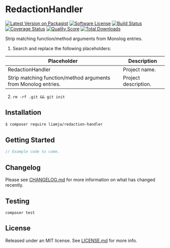 # RedactionHandler

[![Latest Version on Packagist][ico-version]][link-packagist]
[![Software License][ico-license]](LICENSE.md)
[![Build Status][ico-travis]][link-travis]
[![Coverage Status][ico-scrutinizer]][link-scrutinizer]
[![Quality Score][ico-code-quality]][link-code-quality]
[![Total Downloads][ico-downloads]][link-downloads]

Strip matching function/method arguments from Monolog entries.

1. Search and replace the following placeholders:

| Placeholder     | Description              |
|-----------------|--------------------------|
| RedactionHandler     | Project name.            |
| Strip matching function/method arguments from Monolog entries. | Project description.     |

2. `rm -rf .git && git init`

## Installation

```bash
$ composer require liamja/redaction-handler
```

## Getting Started

```php
// Example code to come.
```

## Changelog

Please see [CHANGELOG.md]() for more information on what has changed recently.

## Testing

```shell
composer test
```

## License

Released under an MIT license.
See [LICENSE.md]() for more info.

[ico-version]: https://img.shields.io/packagist/v/liamja/RedactionHandler.svg?style=flat-square
[ico-license]: https://img.shields.io/badge/license-MIT-brightgreen.svg?style=flat-square
[ico-travis]: https://img.shields.io/travis/liamja/RedactionHandler/master.svg?style=flat-square
[ico-scrutinizer]: https://img.shields.io/scrutinizer/coverage/g/liamja/RedactionHandler.svg?style=flat-square
[ico-code-quality]: https://img.shields.io/scrutinizer/g/liamja/RedactionHandler.svg?style=flat-square
[ico-downloads]: https://img.shields.io/packagist/dt/liamja/RedactionHandler.svg?style=flat-square

[link-packagist]: https://packagist.org/packages/liamja/RedactionHandler
[link-travis]: https://travis-ci.org/liamja/RedactionHandler
[link-scrutinizer]: https://scrutinizer-ci.com/g/liamja/RedactionHandler/code-structure
[link-code-quality]: https://scrutinizer-ci.com/g/liamja/RedactionHandler
[link-downloads]: https://packagist.org/packages/liamja/RedactionHandler
[link-author]: https://github.com/liamja
